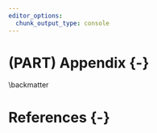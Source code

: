 ```yaml
---
editor_options:
  chunk_output_type: console
---
```


# (PART) Appendix {-}

\backmatter


# References {-}



